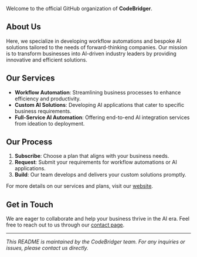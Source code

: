 Welcome to the official GitHub organization of **CodeBridger**.

## About Us

Here, we specialize in developing workflow automations and bespoke AI solutions tailored to the needs of forward-thinking companies. Our mission is to transform businesses into AI-driven industry leaders by providing innovative and efficient solutions.

## Our Services

- **Workflow Automation**: Streamlining business processes to enhance efficiency and productivity.
- **Custom AI Solutions**: Developing AI applications that cater to specific business requirements.
- **Full-Service AI Automation**: Offering end-to-end AI integration services from ideation to deployment.

## Our Process

1. **Subscribe**: Choose a plan that aligns with your business needs.
2. **Request**: Submit your requirements for workflow automations or AI applications.
3. **Build**: Our team develops and delivers your custom solutions promptly.

For more details on our services and plans, visit our [website](https://codebridger.co.uk/).

## Get in Touch

We are eager to collaborate and help your business thrive in the AI era. Feel free to reach out to us through our [contact page](https://codebridger.co.uk/contact).

---

*This README is maintained by the CodeBridger team. For any inquiries or issues, please contact us directly.*
